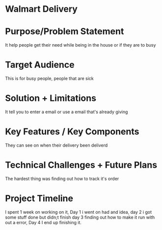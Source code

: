 # Walmart Delivery 

# Purpose/Problem Statement 
 It help people get their need while being in the house or if they are to busy
# Target Audience  
 This is for busy people, people that are sick
# Solution + Limitations 
It tell you to enter a email or use a email that's already giving
# Key Features / Key Components 
 They can see on when their delivery been deliverd 
# Technical Challenges + Future Plans
The hardest thing was finding out how to track it's order
# Project Timeline
I spent 1 week on working on it, Day 1 i went on had and idea, day 2 i got
some stuff done but didn;t finish day 3 finding out how to make it 
run with out a error, Day 4 I end up finishing it.

